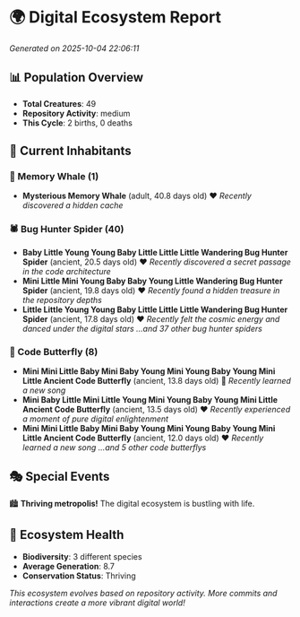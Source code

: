 # 🌍 Digital Ecosystem Report
*Generated on 2025-10-04 22:06:11*

## 📊 Population Overview
- **Total Creatures**: 49
- **Repository Activity**: medium
- **This Cycle**: 2 births, 0 deaths

## 👥 Current Inhabitants

### 🐋 Memory Whale (1)
- **Mysterious Memory Whale** (adult, 40.8 days old) ❤️
  *Recently discovered a hidden cache*

### 🕷️ Bug Hunter Spider (40)
- **Baby Little Young Young Baby Little Little Little Wandering Bug Hunter Spider** (ancient, 20.5 days old) ❤️
  *Recently discovered a secret passage in the code architecture*
- **Mini Little Mini Young Baby Baby Young Little Wandering Bug Hunter Spider** (ancient, 19.8 days old) ❤️
  *Recently found a hidden treasure in the repository depths*
- **Little Little Young Young Baby Little Little Little Wandering Bug Hunter Spider** (ancient, 17.8 days old) ❤️
  *Recently felt the cosmic energy and danced under the digital stars*
  *...and 37 other bug hunter spiders*

### 🦋 Code Butterfly (8)
- **Mini Mini Little Baby Mini Baby Young Mini Young Baby Young Mini Little Ancient Code Butterfly** (ancient, 13.8 days old) 💛
  *Recently learned a new song*
- **Mini Baby Little Mini Little Young Mini Young Baby Young Mini Little Ancient Code Butterfly** (ancient, 13.5 days old) ❤️
  *Recently experienced a moment of pure digital enlightenment*
- **Mini Mini Little Baby Mini Baby Young Mini Young Baby Young Mini Little Ancient Code Butterfly** (ancient, 12.0 days old) ❤️
  *Recently learned a new song*
  *...and 5 other code butterflys*

## 🎭 Special Events

🏙️ **Thriving metropolis!** The digital ecosystem is bustling with life.

## 🔬 Ecosystem Health
- **Biodiversity**: 3 different species
- **Average Generation**: 8.7
- **Conservation Status**: Thriving

*This ecosystem evolves based on repository activity. More commits and interactions create a more vibrant digital world!*